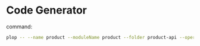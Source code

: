 # Code Generator

command:
```sh
plop -- --name product --moduleName product --folder product-api --operation read

```